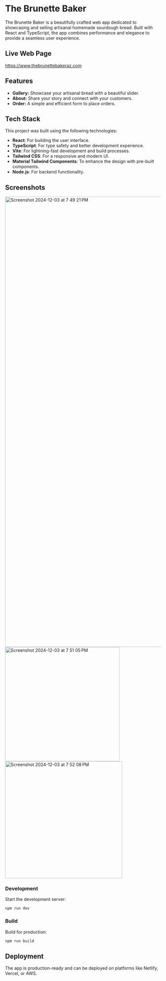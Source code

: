 
# The Brunette Baker

The Brunette Baker is a beautifully crafted web app dedicated to showcasing and selling artisanal homemade sourdough bread. Built with React and TypeScript, the app combines performance and elegance to provide a seamless user experience.

## Live Web Page
https://www.thebrunettebakeraz.com

## Features  
- **Gallery:** Showcase your artisanal bread with a beautiful slider.  
- **About:** Share your story and connect with your customers.  
- **Order:** A simple and efficient form to place orders.  

## Tech Stack  
This project was built using the following technologies:  
- **React**: For building the user interface.  
- **TypeScript**: For type safety and better development experience.  
- **Vite**: For lightning-fast development and build processes.  
- **Tailwind CSS**: For a responsive and modern UI.  
- **Material Tailwind Components**: To enhance the design with pre-built components.  
- **Node.js**: For backend functionality.  

## Screenshots  
<img width="1458" alt="Screenshot 2024-12-03 at 7 49 21 PM" src="https://github.com/user-attachments/assets/dc630a25-508b-4391-ba04-b01c80e00f90">

<img width="370" alt="Screenshot 2024-12-03 at 7 51 05 PM" src="https://github.com/user-attachments/assets/fa8c6d2f-dfba-4feb-9f49-ac0ca47ebe04">

<img width="379" alt="Screenshot 2024-12-03 at 7 52 08 PM" src="https://github.com/user-attachments/assets/716c8cc6-b139-4ae4-b0ce-c456fdc74afc">

### Development  
Start the development server:  
```bash  
npm run dev  
```  

### Build  
Build for production:  
```bash  
npm run build  
```  

## Deployment  
The app is production-ready and can be deployed on platforms like Netlify, Vercel, or AWS.  

